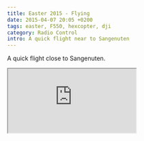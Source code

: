 ```yaml
---
title: Easter 2015 - Flying
date: 2015-04-07 20:05 +0200
tags: easter, F550, hexcopter, dji
category: Radio Control
intro: A quick flight near to Sangenuten
---
```


A quick flight close to Sangenuten.

<div class="ratio ratio-16x9">
  <iframe src="https://www.youtube.com/embed/wMv7kbX5UCI" title="Easter Flying" allow="accelerometer; autoplay; clipboard-write; encrypted-media; gyroscope; picture-in-picture" allowfullscreen></iframe>
</div>
